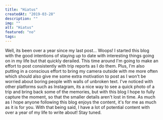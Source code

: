 ```yaml
---
title: "Hiatus"
createdAt: "2019-03-28"
description: ""
img: ""
alt: "Hiatus"
featured: "no"
tags:
---
```


Well, its been over a year since my last post... Woops! I started this blog with the good intentions of staying up to date with interesting things going on in my life but that quickly derailed. This time around I'm going to make an effort to post consistently with trip reports as I do them. Plus, I'm also putting in a conscious effort to bring my camera outside with me more often which should also give me some extra motivation to post as I won't be worried about boring people with walls of unbroken text. I've noticed with other platforms such as Instagram, its a nice way to see a quick photo of a trip and bring back some of the memories, but with this blog I hope to fully capture the moment, so that the smaller details aren't lost in time. As much as I hope anyone following this blog enjoys the content, it's for me as much as it is for you. With that being said, I have a lot of potential content with over a year of my life to write about! Stay tuned.